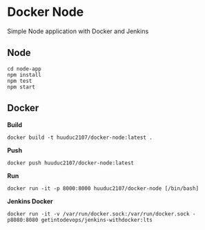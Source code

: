 # Docker Node

Simple Node application with Docker and Jenkins

## Node

```
cd node-app
npm install
npm test
npm start
```

## Docker

**Build**

```
docker build -t huuduc2107/docker-node:latest .
```

**Push**

```
docker push huuduc2107/docker-node:latest
```

**Run**

```
docker run -it -p 8000:8000 huuduc2107/docker-node [/bin/bash]
```

**Jenkins Docker**

```
docker run -it -v /var/run/docker.sock:/var/run/docker.sock -p8080:8080 getintodevops/jenkins-withdocker:lts
```
